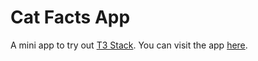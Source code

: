 # Cat Facts App
A mini app to try out [T3 Stack](https://create.t3.gg/).
You can visit the app [here](https://cat-facts-app-quan281999.vercel.app/).
